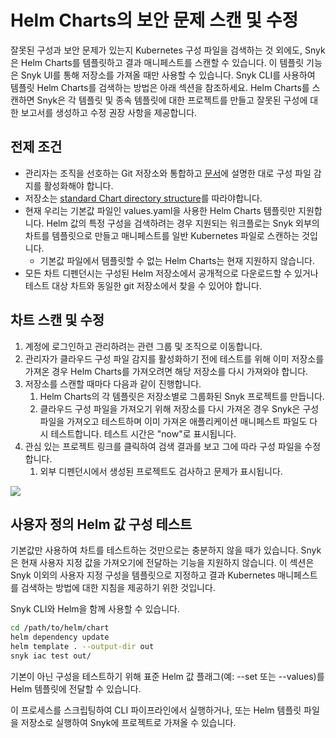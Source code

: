# Helm Charts의 보안 문제 스캔 및 수정

잘못된 구성과 보안 문제가 있는지 Kubernetes 구성 파일을 검색하는 것 외에도, Snyk은 Helm Charts를 템플릿하고 결과 매니페스트를 스캔할 수 있습니다. 이 템플릿 기능은 Snyk UI를 통해 저장소를 가져올 때만 사용할 수 있습니다. Snyk CLI를 사용하여 템플릿 Helm Charts를 검색하는 방법은 아래 섹션을 참조하세요. Helm Charts를 스캔하면 Snyk은 각 템플릿 및 종속 템플릿에 대한 프로젝트를 만들고 잘못된 구성에 대한 보고서를 생성하고 수정 권장 사항을 제공합니다.

## 전제 조건

* 관리자는 조직을 선호하는 Git 저장소와 통합하고 [문서](../scan-cloudformation-files/configure-your-integration-to-find-security-issues-in-your-cloudformation-files.md)에 설명한 대로 구성 파일 감지를 활성화해야 합니다.
* 저장소는 [standard Chart directory structure](https://helm.sh/docs/topics/charts/#the-chart-file-structure)를 따라야합니다.
* 현재 우리는 기본값 파일인 values.yaml을 사용한 Helm Charts 템플릿만 지원합니다. Helm 값의 특정 구성을 검색하려는 경우 지원되는 워크플로는 Snyk 외부의 차트를 템플릿으로 만들고 매니페스트를 일반 Kubernetes 파일로 스캔하는 것입니다.
  * 기본값 파일에서 템플릿할 수 없는 Helm Charts는 현재 지원하지 않습니다.
* 모든 차트 디펜던시는 구성된 Helm 저장소에서 공개적으로 다운로드할 수 있거나 테스트 대상 차트와 동일한 git 저장소에서 찾을 수 있어야 합니다.

## 차트 스캔 및 수정

1. 계정에 로그인하고 관리하려는 관련 그룹 및 조직으로 이동합니다.
2. 관리자가 클라우드 구성 파일 감지를 활성화하기 전에 테스트를 위해 이미 저장소를 가져온 경우 Helm Charts를 가져오려면 해당 저장소를 다시 가져와야 합니다.
3. 저장소를 스캔할 때마다 다음과 같이 진행합니다.
   1. Helm Charts의 각 템플릿은 저장소별로 그룹화된 Snyk 프로젝트를 만듭니다.
   2. 클라우드 구성 파일을 가져오기 위해 저장소를 다시 가져온 경우 Snyk은 구성 파일을 가져오고 테스트하며 이미 가져온 애플리케이션 매니페스트 파일도 다시 테스트합니다. 테스트 시간은 "now"로 표시됩니다.
4. 관심 있는 프로젝트 링크를 클릭하여 검색 결과를 보고 그에 따라 구성 파일을 수정합니다.
   1. 외부 디펜던시에서 생성된 프로젝트도 검사하고 문제가 표시됩니다.

![](../../../.gitbook/assets/screenshot\_2020-04-24\_at\_08.51.18.png)

## 사용자 정의 Helm 값 구성 테스트

기본값만 사용하여 차트를 테스트하는 것만으로는 충분하지 않을 때가 있습니다. Snyk은 현재 사용자 지정 값을 가져오기에 전달하는 기능을 지원하지 않습니다. 이 섹션은 Snyk 이외의 사용자 지정 구성을 템플릿으로 지정하고 결과 Kubernetes 매니페스트를 검색하는 방법에 대한 지침을 제공하기 위한 것입니다.

Snyk CLI와 Helm을 함께 사용할 수 있습니다.

```bash
cd /path/to/helm/chart
helm dependency update
helm template . --output-dir out
snyk iac test out/
```

기본이 아닌 구성을 테스트하기 위해 표준 Helm 값 플래그(예: --set 또는 --values)를 Helm 템플릿에 전달할 수 있습니다.

이 프로세스를 스크립팅하여 CLI 파이프라인에서 실행하거나, 또는 Helm 템플릿 파일을 저장소로 실행하여 Snyk에 프로젝트로 가져올 수 있습니다.
